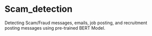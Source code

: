 # Scam_detection
Detecting Scam/Fraud messages, emails, job posting, and recruitment posting messages using pre-trained BERT Model.
